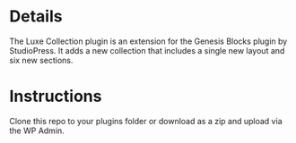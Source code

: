# Details
The Luxe Collection plugin is an extension for the Genesis Blocks plugin by StudioPress. It adds a new collection that includes a single new layout and six new sections.

# Instructions
Clone this repo to your plugins folder or download as a zip and upload via the WP Admin.